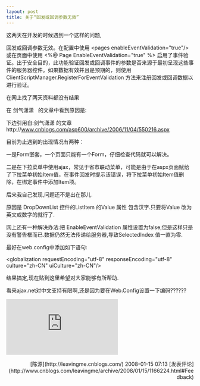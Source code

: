 ```yaml
---
layout: post
title: 关于“回发或回调参数无效”
---
```

这两天在开发的时候遇到一个这样的问题,

回发或回调参数无效。在配置中使用 &lt;pages enableEventValidation="true"/&gt; 或在页面中使用 &lt;%@ Page EnableEventValidation="true" %&gt; 启用了事件验证。出于安全目的，此功能验证回发或回调事件的参数是否来源于最初呈现这些事件的服务器控件。如果数据有效并且是预期的，则使用 ClientScriptManager.RegisterForEventValidation 方法来注册回发或回调数据以进行验证。

在网上找了两天资料都没有结果

在 剑气潇潇&nbsp;&nbsp; 的文章中看到原因是:

下边引用自:剑气潇潇 的文章http://www.cnblogs.com/asp600/archive/2006/11/04/550216.aspx

目前为止遇到的出现情况有两种：

一是Form嵌套，一个页面只能有一个Form，仔细检查代码就可以解决。

二是在下拉菜单中使用ajax，常见于省市联动菜单，可能是由于在aspx页面赋给了下拉菜单初始Item值，在事件回发时提示该错误，将下拉菜单初始Item值删除，在绑定事件中添加Item项。

后来我自己发现,问题还不是出在那儿.

原因是 DropDownList 控件的ListItem 的Value 属性 包含汉字.只要将Value 改为英文或数字的就行了.

网上还有一种解决办法:把 EnableEventValidation 属性设置为false;但是这样只是没有警告框而已.数据仍然无法传递给服务器,导致SelectedIndex 值一直为零.

最好在web.config中添加如下语句:

&lt;globalization requestEncoding="utf-8" responseEncoding="utf-8" culture="zh-CN" uiCulture="zh-CN"/&gt;

结果搞定,现在贴到这里希望对大家能够有所帮助.

看来ajax.net对中文支持有限啊,还是因为要在Web.Config设置一下编码??????

![](http://www.cnblogs.com/leavingme/aggbug/1166224.html)

<div align="right">[陈源](http://leavingme.cnblogs.com/) 2008-01-15 07:13 [发表评论](http://www.cnblogs.com/leavingme/archive/2008/01/15/1166224.html#Feedback)</div>
